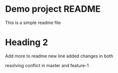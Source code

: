 # Demo project README

This is a simple readme file

# Heading 2

Add more to readme
new line added
changes in both

resolving conflict in master and feature-1
